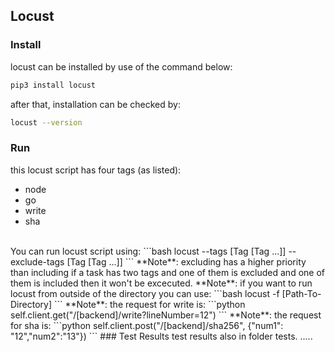 ## Locust
### Install
locust can be installed by use of the command below:
```bash
pip3 install locust
```
after that, installation can be checked by:
```bash
locust --version
```
### Run
this locust script has four tags (as listed):
   - node
   - go
   - write
   - sha
</br>
You can run locust script using:
```bash
locust --tags [Tag [Tag ...]] --exclude-tags [Tag [Tag ...]]
```
**Note**: excluding has a higher priority than including if a task has two tags and one of them is excluded and one of them is included then it won't be excecuted.
**Note**: if you want to run locust from outside of the directory you can use:
```bash
locust -f [Path-To-Directory]
```
**Note**: the request for write is:
```python
self.client.get("/[backend]/write?lineNumber=12")
```
**Note**: the request for sha is:
```python
self.client.post("/[backend]/sha256", {"num1": "12","num2":"13"})
```
### Test Results
test results also in folder tests. .....
